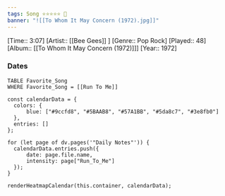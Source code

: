 ```yaml
---
tags: Song ⭐⭐⭐⭐⭐ 💛
banner: "![[To Whom It May Concern (1972).jpg]]"
---
```

[Time:: 3:07]
[Artist:: [[Bee Gees]] ]
[Genre:: Pop Rock]
[Played:: 48]
[Album:: [[To Whom It May Concern (1972)]]]
[Year:: 1972]
### Dates
````dataview
TABLE Favorite_Song
WHERE Favorite_Song = [[Run To Me]]
````

  ```dataviewjs
const calendarData = { 
	colors: { 
		blue: ["#9ccfd8", "#5BAAB8", "#57A1BB", "#5da8c7", "#3e8fb0"] 
	}, 
	entries: [] 
}; 

for (let page of dv.pages('"Daily Notes"')) { 
	calendarData.entries.push({ 
		date: page.file.name, 
		intensity: page["Run_To_Me"]
	}); 
} 

renderHeatmapCalendar(this.container, calendarData);
```
